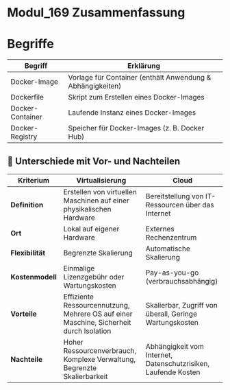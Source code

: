 # Modul_169 Zusammenfassung

# Begriffe

| Begriff          | Erklärung                                                      |
|------------------|----------------------------------------------------------------|
| Docker-Image     | Vorlage für Container (enthält Anwendung & Abhängigkeiten)     |
| Dockerfile       | Skript zum Erstellen eines Docker-Images                       |
| Docker-Container | Laufende Instanz eines Docker-Images                           |
| Docker-Registry  | Speicher für Docker-Images (z. B. Docker Hub)                  |

## 📌 Unterschiede mit Vor- und Nachteilen

| **Kriterium**       | **Virtualisierung** | **Cloud** |
|--------------------|-----------------|----------|
| **Definition**    | Erstellen von virtuellen Maschinen auf einer physikalischen Hardware | Bereitstellung von IT-Ressourcen über das Internet |
| **Ort**          | Lokal auf eigener Hardware | Externes Rechenzentrum |
| **Flexibilität** | Begrenzte Skalierung | Automatische Skalierung |
| **Kostenmodell**  | Einmalige Lizenzgebühr oder Wartungskosten | Pay-as-you-go (verbrauchsabhängig) |
| **Vorteile**  | Effiziente Ressourcennutzung, Mehrere OS auf einer Maschine, Sicherheit durch Isolation | Skalierbar, Zugriff von überall, Geringe Wartungskosten |
| **Nachteile**  | Hoher Ressourcenverbrauch, Komplexe Verwaltung, Begrenzte Skalierbarkeit | Abhängigkeit vom Internet, Datenschutzrisiken, Laufende Kosten |
